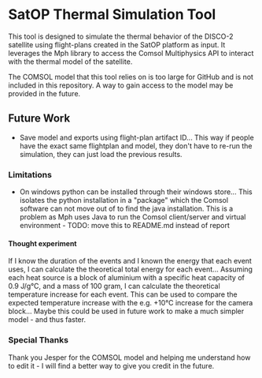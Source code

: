 # SatOP Thermal Simulation Tool
This tool is designed to simulate the thermal behavior of the DISCO-2 satellite using flight-plans created in the SatOP platform as input. It leverages the Mph library to access the Comsol Multiphysics API to interact with the thermal model of the satellite.

The COMSOL model that this tool relies on is too large for GitHub and is not included in this repository. A way to gain access to the model may be provided in the future.

## Future Work
- Save model and exports using flight-plan artifact ID... This way if people have the exact same flightplan and model, they don't have to re-run the simulation, they can just load the previous results.


### Limitations
- On windows python can be installed through their windows store... This isolates the python installation in a "package" which the Comsol software can not move out of to find the java installation. This is a problem as Mph uses Java to run the Comsol client/server and virtual environment - TODO: move this to README.md instead of report



<!-- ## Limitations and initial state
- its a known limitiation/problem that my tool does not update the initial state of the satellite after a flight-plan has been run, however this should be possible to do in the future by using the telemetry data from the flight-plan to set the initial state of the model.
- Furthermore, concatenating multiple flight-plans into a single scenario currently requires all the flight-plans to be combined into one flight-plan before being converted to a scenario. The conversion is already handled by the 'flight-plan to scenario' module but being able to start a simulation from the latest state before changes were made to the flight-plan (be it removing parts or simply changing the order of events) would be a great addition to the tool. This would allow the operator to run multiple simulations with different event configurations without having to start from scratch each time, thus saving time and effort.
- As it stands, the initial state of the model is always assumed to be the same between simulations -- for the time being this means that all scenarios are run under the assumption of the worst case of being in direct sunlight for the entire duration of the simulation as the model does not currently support orbits for the satellite, and thus does not take into account the fact that the satellite may be in Earth's shadow for part of the simulation. A future model may include this orbital feature without having to change my tool, however, this does mean that my tool currently requires a bit of manual work to change the initial state of the model to match the expected initial state of the satellite before running a simulation. -->

#### Thought experiment
If I know the duration of the events and I known the energy that each event uses, I can calculate the theoretical total energy for each event... Assuming each heat source is a block of aluminium with a specific heat capacity of 0.9 J/g°C, and a mass of 100 gram, I can calculate the theoretical temperature increase for each event. This can be used to compare the expected temperature increase with the e.g. +10°C increase for the camera block... Maybe this could be used in future work to make a much simpler model - and thus faster.


### Special Thanks
Thank you Jesper for the COMSOL model and helping me understand how to edit it - I will find a better way to give you credit in the future.